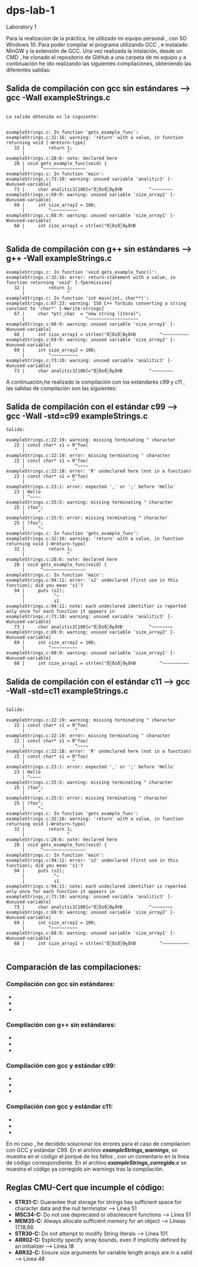 # dps-lab-1
Laboratory 1


Para la realización de la práctica, he utilizado mi equipo personal , con SO Windows 10.
Para poder compilar el programa utilizando GCC , e instalado MinGW y la extensión de GCC. Una vez realizada la intalación, desde un CMD , he clonado el repositorio de GitHub a una carpeta de mi equipo y a continuación he ido realizando las siguientes compilaciones, obteniendo las diferentes salidas:


## Salida de compilación con gcc sin estándares --> gcc -Wall exampleStrings.c
```

La salida obtenida es la siguiente:


exampleStrings.c: In function 'gets_example_func':
exampleStrings.c:32:16: warning: 'return' with a value, in function returning void [-Wreturn-type]
   32 |         return 1;
      |                ^
exampleStrings.c:28:6: note: declared here
   28 | void gets_example_func(void) {
      |      ^~~~~~~~~~~~~~~~~
exampleStrings.c: In function 'main':
exampleStrings.c:73:10: warning: unused variable 'analitic3' [-Wunused-variable]
   73 |     char analitic3[100]="ð░ð¢ð░ð╗ð©Ð          ^~~~~~~~~
exampleStrings.c:69:9: warning: unused variable 'size_array2' [-Wunused-variable]
   69 |     int size_array2 = 100;
      |         ^~~~~~~~~~~
exampleStrings.c:68:9: warning: unused variable 'size_array1' [-Wunused-variable]
   68 |     int size_array1 = strlen("ð░ð¢ð░ð╗ð©Ð


```

## Salida de compilación con g++ sin estándares --> g++ -Wall exampleStrings.c
```
exampleStrings.c: In function 'void gets_example_func()':
exampleStrings.c:32:16: error: return-statement with a value, in function returning 'void' [-fpermissive]
   32 |         return 1;
      |                ^
exampleStrings.c: In function 'int main(int, char**)':
exampleStrings.c:67:23: warning: ISO C++ forbids converting a string constant to 'char*' [-Wwrite-strings]
   67 |     char *ptr_char  = "new string literal";
      |                       ^~~~~~~~~~~~~~~~~~~~
exampleStrings.c:68:9: warning: unused variable 'size_array1' [-Wunused-variable]
   68 |     int size_array1 = strlen("ð░ð¢ð░ð╗ð©Ð         ^~~~~~~~~~~
exampleStrings.c:69:9: warning: unused variable 'size_array2' [-Wunused-variable]
   69 |     int size_array2 = 100;
      |         ^~~~~~~~~~~
exampleStrings.c:73:10: warning: unused variable 'analitic3' [-Wunused-variable]
   73 |     char analitic3[100]="ð░ð¢ð░ð╗ð©Ð          ^~~~~~~~~

```

A continuación,he realizado la compilación con los estándares c99 y c11 , las salidas de compilación son las siguientes:


## Salida de compilación con el estándar c99 --> gcc -Wall -std=c99 exampleStrings.c
```
Salida:

exampleStrings.c:22:19: warning: missing terminating " character
   22 | const char* s1 = R"foo(
      |                   ^
exampleStrings.c:22:19: error: missing terminating " character
   22 | const char* s1 = R"foo(
      |                   ^~~~~
exampleStrings.c:22:18: error: 'R' undeclared here (not in a function)
   22 | const char* s1 = R"foo(
      |                  ^
exampleStrings.c:23:1: error: expected ',' or ';' before 'Hello'
   23 | Hello
      | ^~~~~
exampleStrings.c:25:5: warning: missing terminating " character
   25 | )foo";
      |     ^
exampleStrings.c:25:5: error: missing terminating " character
   25 | )foo";
      |     ^~
exampleStrings.c: In function 'gets_example_func':
exampleStrings.c:32:16: warning: 'return' with a value, in function returning void [-Wreturn-type]
   32 |         return 1;
      |                ^
exampleStrings.c:28:6: note: declared here
   28 | void gets_example_func(void) {
      |      ^~~~~~~~~~~~~~~~~
exampleStrings.c: In function 'main':
exampleStrings.c:94:11: error: 's2' undeclared (first use in this function); did you mean 's1'?
   94 |     puts (s2);
      |           ^~
      |           s1
exampleStrings.c:94:11: note: each undeclared identifier is reported only once for each function it appears in
exampleStrings.c:73:10: warning: unused variable 'analitic3' [-Wunused-variable]
   73 |     char analitic3[100]="ð░ð¢ð░ð╗ð©Ð          ^~~~~~~~~
exampleStrings.c:69:9: warning: unused variable 'size_array2' [-Wunused-variable]
   69 |     int size_array2 = 100;
      |         ^~~~~~~~~~~
exampleStrings.c:68:9: warning: unused variable 'size_array1' [-Wunused-variable]
   68 |     int size_array1 = strlen("ð░ð¢ð░ð╗ð©Ð         ^~~~~~~~~~~

```

## Salida de compilación con el estándar c11 --> gcc -Wall -std=c11 exampleStrings.c
```

Salida:

exampleStrings.c:22:19: warning: missing terminating " character
   22 | const char* s1 = R"foo(
      |                   ^
exampleStrings.c:22:19: error: missing terminating " character
   22 | const char* s1 = R"foo(
      |                   ^~~~~
exampleStrings.c:22:18: error: 'R' undeclared here (not in a function)
   22 | const char* s1 = R"foo(
      |                  ^
exampleStrings.c:23:1: error: expected ',' or ';' before 'Hello'
   23 | Hello
      | ^~~~~
exampleStrings.c:25:5: warning: missing terminating " character
   25 | )foo";
      |     ^
exampleStrings.c:25:5: error: missing terminating " character
   25 | )foo";
      |     ^~
exampleStrings.c: In function 'gets_example_func':
exampleStrings.c:32:16: warning: 'return' with a value, in function returning void [-Wreturn-type]
   32 |         return 1;
      |                ^
exampleStrings.c:28:6: note: declared here
   28 | void gets_example_func(void) {
      |      ^~~~~~~~~~~~~~~~~
exampleStrings.c: In function 'main':
exampleStrings.c:94:11: error: 's2' undeclared (first use in this function); did you mean 's1'?
   94 |     puts (s2);
      |           ^~
      |           s1
exampleStrings.c:94:11: note: each undeclared identifier is reported only once for each function it appears in
exampleStrings.c:73:10: warning: unused variable 'analitic3' [-Wunused-variable]
   73 |     char analitic3[100]="ð░ð¢ð░ð╗ð©Ð          ^~~~~~~~~
exampleStrings.c:69:9: warning: unused variable 'size_array2' [-Wunused-variable]
   69 |     int size_array2 = 100;
      |         ^~~~~~~~~~~
exampleStrings.c:68:9: warning: unused variable 'size_array1' [-Wunused-variable]
   68 |     int size_array1 = strlen("ð░ð¢ð░ð╗ð©Ð         ^~~~~~~~~~~


```

## Comparación de las compilaciones:

### Compilación con gcc sin estándares:

* 

* 

* 

### Compilación con g++ sin estándares:

*

*

*

### Compilación con gcc y estándar c99:

*

*

*
### Compilación con gcc y estándar c11:

*

*

*


En mi caso , he decidido solucionar los errores para el caso de compilacion con GCC y estándar C99. En el archivo ***exampleStrings_warnings***, se muestra en el código el porqué de los fallos , con un comentario en la linea de código correspondiente. En el archivo ***exampleStrings_corregido.c*** se muestra el código ya corregido sin warnings tras la compilación.


## Reglas CMU-Cert que incumple el código:

* **STR31-C:** Guarantee that storage for strings has sufficient space for character data and the null terminator --> Línea 51
* **MSC34-C:** Do not use deprecated or obsolescent functions --> Línea 51
* **MEM35-C:** Always allocate sufficient memory for an object --> Líneas 17,18,66
* **STR30-C:** Do not attempt to modify String literals --> Línea 101
* **ARR02-C:** Explicitly specify array bounds, even if implicitly defined by an initializer --> Línea 18
* **ARR32-C:**	Ensure size arguments for variable length arrays are in a valid --> Linea 48



